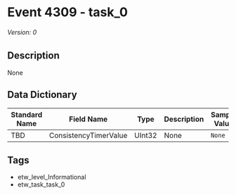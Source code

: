 # Event 4309 - task_0
###### Version: 0

## Description
None

## Data Dictionary
|Standard Name|Field Name|Type|Description|Sample Value|
|---|---|---|---|---|
|TBD|ConsistencyTimerValue|UInt32|None|`None`|

## Tags
* etw_level_Informational
* etw_task_task_0